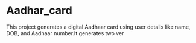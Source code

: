 # Aadhar_card
This project generates a digital Aadhaar card using user details like name, DOB, and Aadhaar number.It generates two ver
